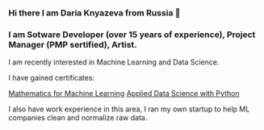### Hi there I am Daria Knyazeva from Russia 👋

### I am Sotware Developer (over 15 years of experience), Project Manager (PMP sertified), Artist.

I am recently interested in Machine Learning and Data Science.

I have gained certificates:

[Mathematics for Machine Learning](https://www.coursera.org/account/accomplishments/specialization/WTPALQVUXJ2H)
[Applied Data Science with Python](https://www.coursera.org/account/accomplishments/specialization/certificate/D5ED4S7SRQSV)

I also have work experience in this area, I ran my own startup to help ML companies clean and normalize raw data.

<!--
**DariaKnyazeva/DariaKnyazeva** is a ✨ _special_ ✨ repository because its `README.md` (this file) appears on your GitHub profile.

Here are some ideas to get you started:

- 🔭 I’m currently working on ...
- 🌱 I’m currently learning ...
- 👯 I’m looking to collaborate on ...
- 🤔 I’m looking for help with ...
- 💬 Ask me about ...
- 📫 How to reach me: ...
- 😄 Pronouns: ...
- ⚡ Fun fact: ...
-->
